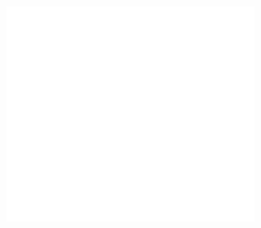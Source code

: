 [![](https://raw.githubusercontent.com/irene1216/irene1216/master/svgs/qr.svg)](https://codesmiths.co)